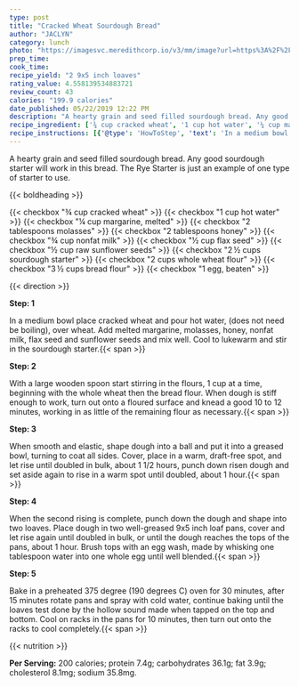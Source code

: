 ```yaml
---
type: post
title: "Cracked Wheat Sourdough Bread"
author: "JACLYN"
category: lunch
photo: "https://imagesvc.meredithcorp.io/v3/mm/image?url=https%3A%2F%2Fimages.media-allrecipes.com%2Fuserphotos%2F8102878.jpg"
prep_time: 
cook_time: 
recipe_yield: "2 9x5 inch loaves"
rating_value: 4.558139534883721
review_count: 43
calories: "199.9 calories"
date_published: 05/22/2019 12:22 PM
description: "A hearty grain and seed filled sourdough bread. Any good sourdough starter will work in this bread. The Rye Starter is just an example of one type of starter to use."
recipe_ingredient: ['¾ cup cracked wheat', '1 cup hot water', '¼ cup margarine, melted', '2 tablespoons molasses', '2 tablespoons honey', '¾ cup nonfat milk', '½ cup flax seed', '½ cup raw sunflower seeds', '2\u2009½ cups sourdough starter', '2 cups whole wheat flour', '3\u2009½ cups bread flour', '1 egg, beaten']
recipe_instructions: [{'@type': 'HowToStep', 'text': 'In a medium bowl place cracked wheat and pour hot water, (does not need be boiling), over wheat.  Add melted margarine, molasses, honey, nonfat milk, flax seed and sunflower seeds and mix well. Cool to lukewarm and stir in the sourdough starter.\n'}, {'@type': 'HowToStep', 'text': 'With a large wooden spoon start stirring in the flours, 1 cup at a time, beginning with the whole wheat then the bread flour. When dough is stiff enough to work, turn out onto a floured surface and knead a good 10 to 12 minutes, working in as little of the remaining flour as necessary.\n'}, {'@type': 'HowToStep', 'text': 'When smooth and elastic, shape dough into a ball and put it into a greased bowl, turning to coat all sides.  Cover, place in a warm, draft-free spot, and let rise until doubled in bulk, about 1 1/2 hours, punch down risen dough and set aside again to rise in a warm spot until doubled, about 1 hour.\n'}, {'@type': 'HowToStep', 'text': 'When the second rising is complete, punch down the dough and shape into two loaves.  Place dough in two well-greased 9x5 inch loaf pans, cover and let rise again until doubled in bulk, or until the dough reaches the tops of the pans, about 1 hour.  Brush tops with an egg wash, made by whisking one tablespoon water into one whole egg until well blended.\n'}, {'@type': 'HowToStep', 'text': 'Bake in a preheated 375 degree (190 degrees C) oven for 30 minutes, after 15 minutes rotate pans and spray with cold water, continue baking until the loaves test done by the hollow sound made when tapped on the top and bottom.  Cool on racks in the pans for 10 minutes, then turn out onto the racks to cool completely.\n'}]
---
```


A hearty grain and seed filled sourdough bread. Any good sourdough starter will work in this bread. The Rye Starter is just an example of one type of starter to use. 

{{< boldheading >}}

{{< checkbox "¾ cup cracked wheat" >}}
{{< checkbox "1 cup hot water" >}}
{{< checkbox "¼ cup margarine, melted" >}}
{{< checkbox "2 tablespoons molasses" >}}
{{< checkbox "2 tablespoons honey" >}}
{{< checkbox "¾ cup nonfat milk" >}}
{{< checkbox "½ cup flax seed" >}}
{{< checkbox "½ cup raw sunflower seeds" >}}
{{< checkbox "2 ½ cups sourdough starter" >}}
{{< checkbox "2 cups whole wheat flour" >}}
{{< checkbox "3 ½ cups bread flour" >}}
{{< checkbox "1  egg, beaten" >}}


{{< direction >}}

**Step: 1**

In a medium bowl place cracked wheat and pour hot water, (does not need be boiling), over wheat.  Add melted margarine, molasses, honey, nonfat milk, flax seed and sunflower seeds and mix well. Cool to lukewarm and stir in the sourdough starter.{{< span >}}

**Step: 2**

With a large wooden spoon start stirring in the flours, 1 cup at a time, beginning with the whole wheat then the bread flour. When dough is stiff enough to work, turn out onto a floured surface and knead a good 10 to 12 minutes, working in as little of the remaining flour as necessary.{{< span >}}

**Step: 3**

When smooth and elastic, shape dough into a ball and put it into a greased bowl, turning to coat all sides.  Cover, place in a warm, draft-free spot, and let rise until doubled in bulk, about 1 1/2 hours, punch down risen dough and set aside again to rise in a warm spot until doubled, about 1 hour.{{< span >}}

**Step: 4**

When the second rising is complete, punch down the dough and shape into two loaves.  Place dough in two well-greased 9x5 inch loaf pans, cover and let rise again until doubled in bulk, or until the dough reaches the tops of the pans, about 1 hour.  Brush tops with an egg wash, made by whisking one tablespoon water into one whole egg until well blended.{{< span >}}

**Step: 5**

Bake in a preheated 375 degree (190 degrees C) oven for 30 minutes, after 15 minutes rotate pans and spray with cold water, continue baking until the loaves test done by the hollow sound made when tapped on the top and bottom.  Cool on racks in the pans for 10 minutes, then turn out onto the racks to cool completely.{{< span >}}

{{< nutrition >}}

**Per Serving:** 200 calories; protein 7.4g; carbohydrates 36.1g; fat 3.9g; cholesterol 8.1mg; sodium 35.8mg.